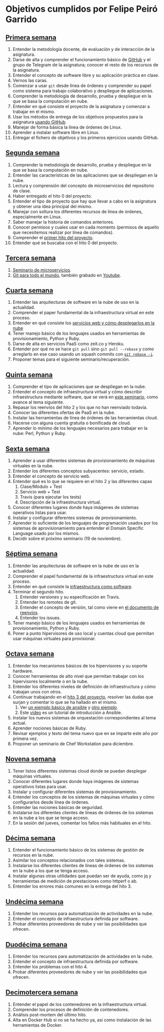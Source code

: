 # Objetivos cumplidos por Felipe Peiró Garrido

## [Primera semana](https://github.com/fpeiro/CC-ejercicios/blob/master/objetivos/01-semana.md)
1. Entender la metodología docente, de evaluación y de interacción de la asignatura.
2. Darse de alta y comprender el funcionamiento básico de [GitHub](https://github.com) y el grupo de Telegram de la asignatura; conocer el resto de los recursos de la asignatura. 
3. Entender el concepto de software libre y su aplicación práctica en clase.
4. Vernos las caras.
5. Comenzar a usar `git` desde línea de órdenes y comprender su papel como sistema para trabajo colaborativo y despliegue de aplicaciones.
6. Comprender la metodología de desarrollo, prueba y despliegue en la que se basa la computación en nube.
7. Entender en qué consiste el proyecto de la asignatura y comenzar a trabajar en el mismo.
8. Usar los métodos de entrega de los objetivos propuestos para la asignatura [usando GitHub](https://github.com/JJ/CC-18-19/blob/master/objetivos/README.md). 
9. Manejar de forma básica la línea de órdenes de Linux.
10. Aprender a instalar software libre en Linux.
11. Entregar el fichero de objetivos y los primeros ejercicios usando GitHub.

## [Segunda semana](https://github.com/fpeiro/CC-ejercicios/blob/master/objetivos/02-semana.md)
1. Comprender la metodología de desarrollo, prueba y despliegue en la que se basa la computación en nube.
2. Entender las características de las aplicaciones que se despliegan en la nube.
3. Lectura y comprensión del concepto de microservicios del repositorio de clase.
4. Haber entregado el hito 0 del proyecto.
5. Entender el tipo de proyecto que hay que llevar a cabo en la asignatura y obtener una idea principal del mismo.
6. Manejar con soltura los diferentes recursos de línea de órdenes, especialmente en Linux.
7. Saber manejar la historia de comandos anteriores.
8. Conocer permisos y cuales usar en cada momento (permisos de aquello que necesitemos realizar por línea de comandos).
9. Comprender el [primer hito del proyecto](http://jj.github.io/CC/documentos/proyecto/1.Infraestructura).
10. Entender qué se buscaba con el hito 0 del proyecto.

## [Tercera semana](https://github.com/fpeiro/CC-ejercicios/blob/master/objetivos/03-semana.md)
1. [Seminario de microservicios](https://www.meetup.com/es-ES/Granada-Geek/events/255394720/).
2. [Git para todo el mundo](https://www.meetup.com/es-ES/Granada-Geek/events/255394720/),
  también grabado en [Youtube](http://youtu.be/gmXyJI01qa8).

## [Cuarta semana](https://github.com/fpeiro/CC-ejercicios/blob/master/objetivos/04-semana.md)
1. Entender las arquitecturas de software en la nube de uso en la actualidad.
2. Comprender el paper fundamental de la infraestructura virtual en este proceso.
3. Entender en qué consiste los [servicios web y cómo desplegarlos en la nube](https://jj.github.io/CC/documentos/temas/PaaS)
4. Tener manejo básico de los lenguajes usados en herramientas de provisionamiento, Python y Ruby.
5. Darse de alta en servicios PaaS como zeit.co y Heroku.
7. Entender por qué no se hace `git pull` sino `git pull --rebase` y como arreglarlo en ese caso usando un squash commits con [`git rebase -i`](https://stackoverflow.com/questions/5189560/squash-my-last-x-commits-together-using-git).
8. Proponer temas para el siguiente seminario/recuperación.

## [Quinta semana](https://github.com/fpeiro/CC-ejercicios/blob/master/objetivos/05-semana.md)
1. Comprender el tipo de aplicaciones que se despliegan en la nube.
2. Entender el concepto de infraestructura virtual y cómo describir infraestructura mediante software, que se verá en [este seminario](https://www.meetup.com/es-ES/Granada-Geek/events/255973562/), como avance al tema siguiente.
3. Repasar los reenvíos del hito 2 y los que no han reenviado todavía.
4. Conocer las diferentes ofertas de PaaS en la nube.
5. Instalar las herramientas de línea de órdenes de las herramientas cloud.
6. Hacerse con alguna cuenta gratuita o bonificada de cloud.
7. Aprender lo mínimo de los lenguajes necesarios para trabajar en la nube: Perl, Python y Ruby.

## [Sexta semana](https://github.com/fpeiro/CC-ejercicios/blob/master/objetivos/06-semana.md)
1. Aprender a usar diferentes sistemas de provisionamiento de máquinas virtuales en la nube.
2. Entender los diferentes conceptos subyacentes: servicio, estado.
3. Entender el concepto de servicio web.
4. Entender qué es lo que se requiere en el hito 2 y las diferentes capas
    1. Clase/Módulo + Test
    2. Servicio web + Test
    3. Travis (para ejecutar los tests)
    4. Descripción de la infraestructura virtual.
5. Conocer diferentes lugares donde haya imágenes de sistemas operativos listas para usar.
6. Instalar y configurar diferentes sistemas de provisionamiento.
7. Aprender lo suficiente de los lenguajes de programación usados por los sistemas de aprovisionamiento para entender el Domain
Specific Language usado por los mismos.
8. Decidir sobre el próximo seminario (19 de noviembre).

## [Séptima semana](https://github.com/fpeiro/CC-ejercicios/blob/master/objetivos/07-semana.md)
1. Entender las arquitecturas de software en la nube de uso en la actualidad.
2. Comprender el papel fundamental de la infraestructura virtual en este proceso.
3. Entender en qué consiste la [infraestructura como software](https://jj.github.io/CC/documentos/temas/Provision).
4. Terminar el segundo hito.
    1. Entender versiones y su especificación en Travis.
    2. Entender los remotes de git.
    3. Entender el concepto de versión, tal como viene en [el documento de reenvíos](http://jj.github.io/CC/documentos/proyecto/Reenvios).
    4. Entender los issues.
5. Tener manejo básico de los lenguajes usados en herramientas de provisionamiento, Python y Ruby.
6. Poner a punto hipervisores de uso local y cuentas cloud que permitan usar máquinas virtuales para provisionar.

## [Octava semana](https://github.com/fpeiro/CC-ejercicios/blob/master/objetivos/08-semana.md)
1. Entender los mecanismos básicos de los hipervisores y su soporte hardware.
2. Conocer herramientas de alto nivel que permitan trabajar con los hipervisores localmente o en la nube.
3. Entender los diferentes niveles de definición de infraestructura y cómo trabajan unos con otros.
4. Continuar trabajando en el [hito 3 del proyecto](https://jj.github.io/CC/documentos/proyecto/3.Provisionamiento), resolver las dudas que surjan y comentar lo que se ha hallado en el mismo.
    1. Ver [un ejemplo básico de ansible](https://github.com/JJ/devops-days/blob/master/stuff/git.playbook.yml) y [otro ejemplo](https://github.com/JJ/platzi-docker-vm/blob/master/provision/playbook.yml).
    2. Este [vídeo](https://www.youtube.com/watch?v=gFd9aj78_SM) es un tutorial de introducción a Ansible.
5. Instalar los nuevos sistemas de orquestación correspondientes al tema actual.
6. Aprender nociones básicas de Ruby.
7. Revisar ejemplos y texto del tema nuevo que en se imparte este año por primera vez.
8. Proponer un seminario de Chef Workstation para diciembre.

## [Novena semana](https://github.com/fpeiro/CC-ejercicios/blob/master/objetivos/09-semana.md)
1. Tener listos diferentes sistemas cloud donde se puedan desplegar máquinas virtuales.
2. Conocer diferentes lugares donde haya imágenes de sistemas operativos listas para usar.
3. Instalar y configurar diferentes sistemas de provisionamiento.
4. Entender los conceptos de los sistemas de máquinas virtuales y cómo configurarlos desde línea de órdenes.
5. Entender las nociones básicas de seguridad.
6. Instalarse los diferentes clientes de líneas de órdenes de los sistemas en la nube a los que se tenga acceso.
7. En la sesión del jueves, comentar los fallos más habituales en el hito.

## [Décima semana](https://github.com/fpeiro/CC-ejercicios/blob/master/objetivos/10-semana.md)
1. Entender el funcionamiento básico de los sistemas de gestión de recursos en la nube.
2. Asimilar los conceptos relacionados con tales sistemas.
3. Instalarse los diferentes clientes de líneas de órdenes de los sistemas en la nube a los que se tenga acceso.
4. Instalar algunas otras utilidades que puedan ser de ayuda, como jq y herramientas de medición de prestaciones como httperf o ab.
5. Entender los errores más comunes en la entrega del hito 3.

## [Undécima semana](https://github.com/fpeiro/CC-ejercicios/blob/master/objetivos/11-semana.md)
1. Entender los recursos para automatización de actividades en la nube.
2. Entender el concepto de infraestructura definida por software.
3. Probar diferentes proveedores de nube y ver las posibilidades que ofrecen.

## [Duodécima semana](https://github.com/fpeiro/CC-ejercicios/blob/master/objetivos/12-semana.md)
1. Entender los recursos para automatización de actividades en la nube.
2. Entender el concepto de infraestructura definida por software.
3. Entender los problemas con el hito 4.
4. Probar diferentes proveedores de nube y ver las posibilidades que ofrecen.

## [Decimotercera semana](https://github.com/fpeiro/CC-ejercicios/blob/master/objetivos/13-semana.md)
1. Entender el papel de los contenedores en la infraestructura virtual.
2. Comprender los procesos de definición de contenedores.
3. Análisis post-mortem del último hito.
4. Alta en Docker Hub si no se ha hecho ya, así como instalación de las herramientas de Docker.
